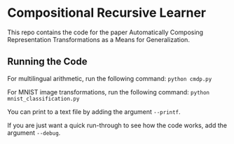 # Compositional Recursive Learner

This repo contains the code for the paper Automatically Composing Representation Transformations as a Means for Generalization.

## Running the Code

For multilingual arithmetic, run the following command: `python cmdp.py`

For MNIST image transformations, run the following command: `python mnist_classification.py`

You can print to a text file by adding the argument `--printf`.

If you are just want a quick run-through to see how the code works, add the argument `--debug`.

